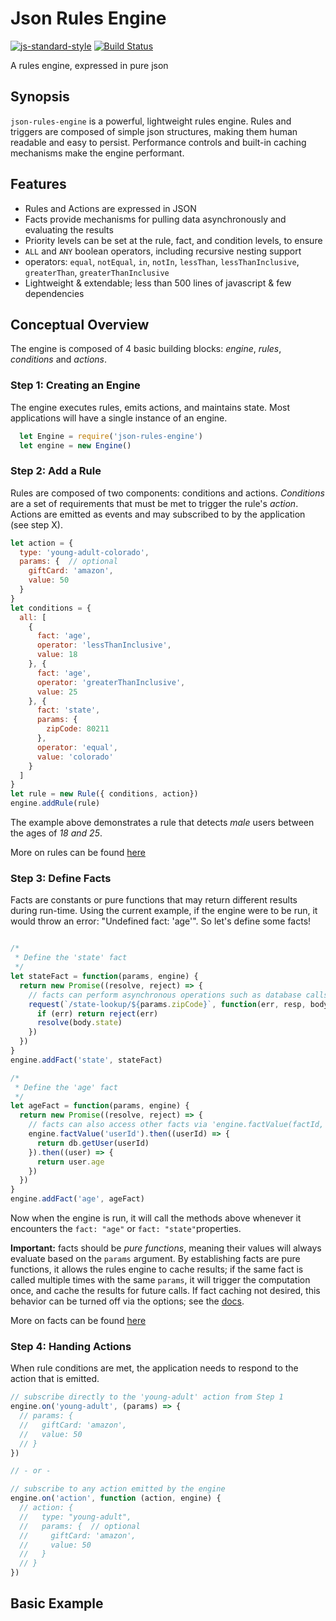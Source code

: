 # Json Rules Engine
[![js-standard-style](https://cdn.rawgit.com/feross/standard/master/badge.svg)](https://github.com/feross/standard)
[![Build Status](https://travis-ci.org/CacheControl/json-rules-engine.svg?branch=master)](https://travis-ci.org/CacheControl/json-rules-engine)

A rules engine, expressed in pure json

## Synopsis

```json-rules-engine``` is a powerful, lightweight rules engine.  Rules and triggers are composed of simple json structures, making them human readable and easy to persist.  Performance controls and built-in caching mechanisms make the engine performant.

## Features

* Rules and Actions are expressed in JSON
* Facts provide mechanisms for pulling data asynchronously and evaluating the results
* Priority levels can be set at the rule, fact, and condition levels, to ensure
* ```ALL``` and ```ANY``` boolean operators, including recursive nesting support
* operators:  ```equal```, ```notEqual```, ```in```, ```notIn```, ```lessThan```, ```lessThanInclusive```, ```greaterThan```, ```greaterThanInclusive```
* Lightweight & extendable; less than 500 lines of javascript & few dependencies

## Conceptual Overview

The engine is composed of 4 basic building blocks: *engine*, *rules*, *conditions* and *actions*.

### Step 1: Creating an Engine
The engine executes rules, emits actions, and maintains state.  Most applications will have a single instance of an engine.

```js
  let Engine = require('json-rules-engine')
  let engine = new Engine()
```

### Step 2: Add a Rule

Rules are composed of two components: conditions and actions.  _Conditions_ are a set of requirements that must be met to trigger the rule's _action_.  Actions are emitted as events and may subscribed to by the application (see step X).

```js
let action = {
  type: 'young-adult-colorado',
  params: {  // optional
    giftCard: 'amazon',
    value: 50
  }
}
let conditions = {
  all: [
    {
      fact: 'age',
      operator: 'lessThanInclusive',
      value: 18
    }, {
      fact: 'age',
      operator: 'greaterThanInclusive',
      value: 25
    }, {
      fact: 'state',
      params: {
        zipCode: 80211
      },
      operator: 'equal',
      value: 'colorado'
    }
  ]
}
let rule = new Rule({ conditions, action})
engine.addRule(rule)
```

The example above demonstrates a rule that detects _male_ users between the ages of _18 and 25_.

More on rules can be found [here](./docs/rules.md)

### Step 3: Define Facts

Facts are constants or pure functions that may return different results during run-time.  Using the current example, if the engine were to be run, it would throw an error: "Undefined fact: 'age'".  So let's define some facts!

```js

/*
 * Define the 'state' fact
 */
let stateFact = function(params, engine) {
  return new Promise((resolve, reject) => {
    // facts can perform asynchronous operations such as database calls, http requests, etc to gather data
    request(`/state-lookup/${params.zipCode}`, function(err, resp, body) {
      if (err) return reject(err)
      resolve(body.state)
    })
  })
}
engine.addFact('state', stateFact)

/*
 * Define the 'age' fact
 */
let ageFact = function(params, engine) {
  return new Promise((resolve, reject) => {
    // facts can also access other facts via 'engine.factValue(factId, params = {})'
    engine.factValue('userId').then((userId) => {
      return db.getUser(userId)
    }).then((user) => {
      return user.age
    })
  })
}
engine.addFact('age', ageFact)
```

Now when the engine is run, it will call the methods above whenever it encounters the ```fact: "age"``` or ```fact: "state"```properties.

**Important:** facts should be *pure functions*, meaning their values will always evaluate based on the ```params``` argument.  By establishing facts are pure functions, it allows the rules engine to cache results; if the same fact is called multiple times with the same ```params```, it will trigger the computation once, and cache the results for future calls.  If fact caching not desired, this behavior can be turned off via the options; see the [docs](./docs/facts.md).

More on facts can be found [here](./docs/facts.md)


### Step 4: Handing Actions

When rule conditions are met, the application needs to respond to the action that is emitted.

```js
// subscribe directly to the 'young-adult' action from Step 1
engine.on('young-adult', (params) => {
  // params: {
  //   giftCard: 'amazon',
  //   value: 50
  // }
})

// - or -

// subscribe to any action emitted by the engine
engine.on('action', function (action, engine) {
  // action: {
  //   type: "young-adult",
  //   params: {  // optional
  //     giftCard: 'amazon',
  //     value: 50
  //   }
  // }
})
```

## Basic Example
